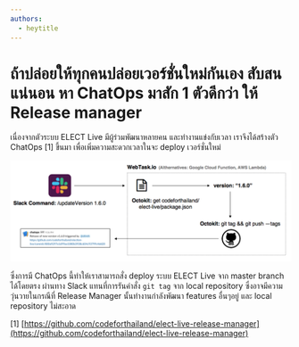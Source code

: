 ```yaml
---
authors:
  - heytitle
---
```


# ถ้าปล่อยให้ทุกคนปล่อยเวอร์ชั่นใหม่กันเอง สับสนแน่นอน หา ChatOps  มาสัก 1 ตัวดีกว่า ให้ Release manager

เนื่องจากตัวระบบ ELECT Live มีผู้ร่วมพัฒนาหลายคน และทำงานแข่งกับเวลา เราจึงได้สร้างตัว ChatOps [1] ขึ้นมา เพื่อเพิ่มความสะดวกเวลาในจะ​ deploy เวอร์ชั่นใหม่ 

![](Untitled-7245129e-0f22-4979-886f-54328a34dcde.png)

ซึ่งการมี ChatOps นี้ทำให้เราสามารถสั่ง deploy ​ระบบ ELECT Live จาก master branch ได้โดยตรง ผ่านทาง Slack แทนที่การรันคำสั่ง `git tag` จาก local repository​ ซึ่งอาจมีความวุ่นวายในกรณีที่ Release Manager นั้นทำงานกำลังพัฒนา features อื่นๆอยู่ และ local repository ไม่สะอาด

[1] [https://github.com/codeforthailand/elect-live-release-manager](https://github.com/codeforthailand/elect-live-release-manager)
